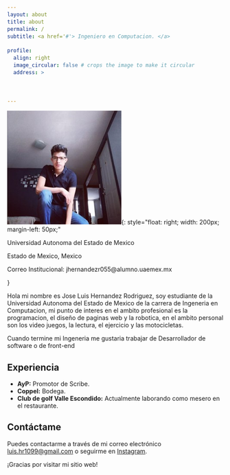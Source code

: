 ```yaml
---
layout: about
title: about
permalink: /
subtitle: <a href='#'> Ingeniero en Computacion. </a>

profile:
  align: right
  image_circular: false # crops the image to make it circular
  address: >
    
   

---
```

![Jose Luis Hernandez Rodriguez](/assets/yo.jpg){: style="float: right; width: 200px; margin-left: 50px;"
<p> Universidad Autonoma del Estado de Mexico </p>
    <p> Estado de Mexico, Mexico </p>
    <p> Correo Institucional: jhernandezr055@alumno.uaemex.mx </p>}



Hola mi nombre es Jose Luis Hernandez Rodriguez, soy estudiante de la Universidad Autonoma del Estado de Mexico de la carrera de Ingeneria en Computacion, mi punto de interes en el ambito profesional es la programacion, el diseño de paginas web y la robotica, en el ambito personal son los video juegos, la lectura, el ejercicio y las motocicletas. 

Cuando termine mi Ingeneria me gustaria trabajar de Desarrollador de software o de front-end

## Experiencia

- **AyP:** Promotor de Scribe.
- **Coppel:** Bodega.
- **Club de golf Valle Escondido:** Actualmente laborando como mesero en el restaurante.

## Contáctame

Puedes contactarme a través de mi correo electrónico [luis.hr1099@gmail.com](mailto:luis.hr1099@gmail.com) o seguirme en [Instagram](https://www.instagram.com/luis_hr22).

¡Gracias por visitar mi sitio web!